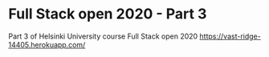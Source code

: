 # Full Stack open 2020 - Part 3
Part 3 of Helsinki University course Full Stack open 2020
https://vast-ridge-14405.herokuapp.com/